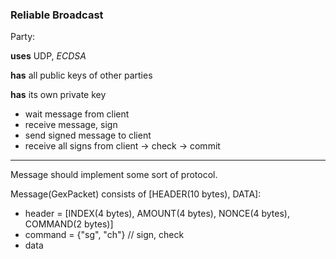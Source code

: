 ### Reliable Broadcast

Party:

**uses** UDP, *ECDSA*  

**has** all public keys of other parties

**has** its own private key

 - wait message from client  
 - receive message, sign  
 - send signed message to client
 - receive all signs from client -> check -> commit 

---
 
Message should implement some sort of protocol.  

Message(GexPacket) consists of [HEADER(10 bytes), DATA]:
 - header = [INDEX(4 bytes), AMOUNT(4 bytes), NONCE(4 bytes), COMMAND(2 bytes)]
 - command = {"sg", "ch"} // sign, check
 - data
 
